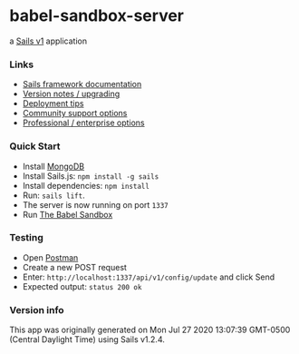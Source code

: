 # babel-sandbox-server

a [Sails v1](https://sailsjs.com) application


### Links

+ [Sails framework documentation](https://sailsjs.com/get-started)
+ [Version notes / upgrading](https://sailsjs.com/documentation/upgrading)
+ [Deployment tips](https://sailsjs.com/documentation/concepts/deployment)
+ [Community support options](https://sailsjs.com/support)
+ [Professional / enterprise options](https://sailsjs.com/enterprise)

### Quick Start
+ Install [MongoDB](https://www.mongodb.com/try/download/community)
+ Install Sails.js: `npm install -g sails`
+ Install dependencies: `npm install`
+ Run: `sails lift`.
+ The server is now running on port `1337`
+ Run [The Babel Sandbox](https://github.com/MLH-Fellowship/babel-sandbox)

### Testing
+ Open [Postman](https://www.postman.com/downloads/)
+ Create a new POST request
+ Enter: `http://localhost:1337/api/v1/config/update` and click Send
+ Expected output: `status 200 ok`

### Version info

This app was originally generated on Mon Jul 27 2020 13:07:39 GMT-0500 (Central Daylight Time) using Sails v1.2.4.

<!-- Internally, Sails used [`sails-generate@1.17.2`](https://github.com/balderdashy/sails-generate/tree/v1.17.2/lib/core-generators/new). -->



<!--
Note:  Generators are usually run using the globally-installed `sails` CLI (command-line interface).  This CLI version is _environment-specific_ rather than app-specific, thus over time, as a project's dependencies are upgraded or the project is worked on by different developers on different computers using different versions of Node.js, the Sails dependency in its package.json file may differ from the globally-installed Sails CLI release it was originally generated with.  (Be sure to always check out the relevant [upgrading guides](https://sailsjs.com/upgrading) before upgrading the version of Sails used by your app.  If you're stuck, [get help here](https://sailsjs.com/support).)
-->

